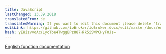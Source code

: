 ```yaml
---
title: JavaScript
lastChanged: 13.09.2018
translatedFrom: de
translatedWarning: If you want to edit this document please delete "translatedFrom" field, elsewise this document will be translated automatically again
editLink: https://github.com/ioBroker/ioBroker.docs/edit/master/docs/en/logic/javascript.md
hash: yEHizvvoAcYLycTbe4TwggBPz887H7k5iSWPCHyF0Js=
---
```

[English function documentation](https://github.com/ioBroker/ioBroker.javascript/blob/master/docs/en/javascript.md)